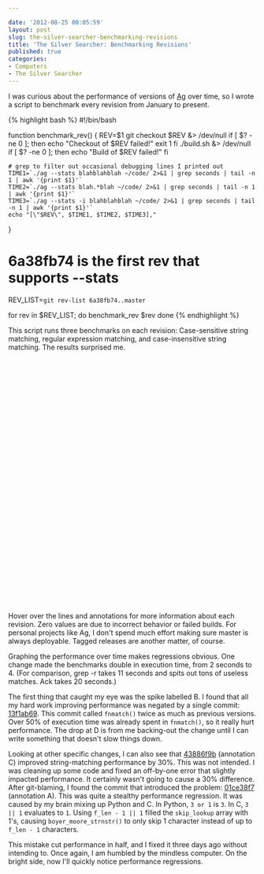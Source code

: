 ```yaml
---

date: '2012-08-25 00:05:59'
layout: post
slug: the-silver-searcher-benchmarking-revisions
title: 'The Silver Searcher: Benchmarking Revisions'
published: true
categories:
- Computers
- The Silver Searcher
---
```


I was curious about the performance of versions of [Ag](https://github.com/ggreer/the_silver_searcher) over time, so I wrote a script to benchmark every revision from January to present.

{% highlight bash %}
#!/bin/bash

function benchmark_rev() {
    REV=$1
    git checkout $REV &> /dev/null
    if [ $? -ne 0 ]; then
        echo "Checkout of $REV failed!"
        exit 1
    fi
    ./build.sh &> /dev/null
    if [ $? -ne 0 ]; then
        echo "Build of $REV failed!"
    fi

    # grep to filter out occasional debugging lines I printed out
    TIME1=`./ag --stats blahblahblah ~/code/ 2>&1 | grep seconds | tail -n 1 | awk '{print $1}'`
    TIME2=`./ag --stats blah.*blah ~/code/ 2>&1 | grep seconds | tail -n 1 | awk '{print $1}'`
    TIME3=`./ag --stats -i blahblahblah ~/code/ 2>&1 | grep seconds | tail -n 1 | awk '{print $1}'`
    echo "[\"$REV\", $TIME1, $TIME2, $TIME3],"
}

# 6a38fb74 is the first rev that supports --stats
REV_LIST=`git rev-list 6a38fb74..master`

for rev in $REV_LIST; do
    benchmark_rev $rev
done
{% endhighlight %}

This script runs three benchmarks on each revision: Case-sensitive string matching, regular expression matching, and case-insensitive string matching. The results surprised me.

<div id="chart_div" style="width: 100%; height: 500px;"> </div>

Hover over the lines and annotations for more information about each revision. Zero values are due to incorrect behavior or failed builds. For personal projects like Ag, I don't spend much effort making sure master is always deployable. Tagged releases are another matter, of course.

Graphing the performance over time makes regressions obvious. One change made the benchmarks double in execution time, from 2 seconds to 4. (For comparison, grep -r takes 11 seconds and spits out tons of useless matches. Ack takes 20 seconds.)

The first thing that caught my eye was the spike labelled B. I found that all my hard work improving performance was negated by a single commit: [13f1ab69](https://github.com/ggreer/the_silver_searcher/commit/13f1ab693ca056698a370c65b8d139faed782261). This commit called `fnmatch()` twice as much as previous versions. Over 50% of execution time was already spent in `fnmatch()`, so it really hurt performance. The drop at D is from me backing-out the change until I can write something that doesn't slow things down.

Looking at other specific changes, I can also see that [43886f9b](https://github.com/ggreer/the_silver_searcher/commit/43886f9b08d0772b54f21a291a0794d060f700f7) (annotation C) improved string-matching performance by 30%. This was not intended. I was cleaning up some code and fixed an off-by-one error that slightly impacted performance. It certainly wasn't going to cause a 30% difference. After git-blaming, I found the commit that introduced the problem: [01ce38f7](https://github.com/ggreer/the_silver_searcher/commit/01ce38f7f578b6b6141385688ff3c068390635df) (annotation A). This was quite a stealthy performance regression. It was caused by my brain mixing up Python and C. In Python, `3 or 1` is `3`. In C, `3 || 1` evaluates to `1`. Using `f_len - 1 || 1` filled the `skip_lookup` array with 1's, causing `boyer_moore_strnstr()` to only skip 1 character instead of up to `f_len - 1` characters.

This mistake cut performance in half, and I fixed it three days ago without intending to. Once again, I am humbled by the mindless computer. On the bright side, now I'll quickly notice performance regressions.

<script type="text/javascript" src="https://www.google.com/jsapi"> </script>
<script type="text/javascript">
  // Load the Visualization API and the piechart package.
  google.load('visualization', '1.0', {'packages':['corechart']});

  // Set a callback to run when the Google Visualization API is loaded.
  google.setOnLoadCallback(drawChart);

  // Callback that creates and populates a data table,
  // instantiates the pie chart, passes in the data and
  // draws it.
  function drawChart() {
    // Create the data table.
    var data = new google.visualization.DataTable();
    data.addColumn("string", "Revision");
    data.addColumn({"type": "string", "role": "annotation"});
    data.addColumn({"type": "string", "role": "annotationText"});
    data.addColumn("number", "ag blahblahblah");
    data.addColumn("number", "ag blah.*blah");
    data.addColumn("number", "ag -i blahblahblah");
    data.addRows([
      ["44181463797348858cd784fe7ec6ba9595974f87", null, null, 2.447125, 2.453592, 2.527203],
      ["9926c63c704a0afc2b0ea7f6313393b764806038", null, null, 2.473893, 2.454713, 2.563011],
      ["91e4b6e1e5fe74b4db17123c513fb0c06a92f594", null, null, 2.436783, 2.450894, 2.541754],
      ["1abf57b3829f382f19af62728c82d3b133fec20e", null, null, 2.450197, 2.455612, 2.536369],
      ["ba538f80cffe4ddaaf4b415c866dae9188bc21c1", null, null, 2.443246, 2.450718, 2.531213],
      ["32864224da8fefded881352183d721d610679db3", null, null, 2.438948, 2.458986, 2.545355],
      ["614fd44de9ef2dfbe6271fa72180aea985da5e7c", null, null, 2.461758, 2.448127, 2.563501],
      ["fb48a3b889a20c4940cc19aa86a21d00dcd72831", null, null, 2.440569, 2.465999, 2.530725],
      ["5af86b876479c9edbb21e8b509773d518ce4ab5e", null, null, 2.439520, 2.453838, 2.847319],
      ["47b57a8bdc4bf1d48b0eb8e15181dea5a8a5e65d", null, null, 2.446491, 2.457614, 2.558020],
      ["c7333a5a120da189c0cd87765d11d7885b160b2b", null, null, 2.435911, 2.457472, 2.552993],
      ["54adfce0cf7099f7a13819ef5032347542c5938a", null, null, 2.454247, 2.459558, 2.535551],
      ["4668634e32da322f8218370e283a0bc08bf9c873", null, null, 2.471282, 2.452500, 2.543730],
      ["5c4c9ff750dabb675c02dc1bc233b5678ca3f088", null, null, 2.438637, 2.458889, 2.536287],
      ["ec643dedd77b0761af24459b3012aaecc2c6faea", null, null, 2.442934, 2.459810, 2.562315],
      ["a9b9420e9615f2581fb9d16325817effd1f35081", null, null, 2.447522, 2.465832, 2.528757],
      ["b1f0a4ee05d0d58661da764d17078ea5475e843a", null, null, 2.429483, 2.438657, 2.519221],
      ["7601fbb470ab9101e95a6c2c6a5e5f8f422deda6", null, null, 2.436860, 2.440311, 2.519275],
      ["02922b0a55009963c0f1a323567bcae45bca2e86", null, null, 2.430598, 2.435130, 2.524473],
      ["5c99f5691688547499216d0c7daf1f6fc89a5828", null, null, 2.447069, 2.436634, 2.523311],
      ["ee2127039e6a4311b3e981658a6546b6ed130383", null, null, 2.424768, 2.441598, 2.515442],
      ["18b46a9dbb76604da4615ee2974779b9b9a05bc4", null, null, 2.444614, 2.439495, 2.529400],
      ["30ee9bc6500f1429b224de5c8227d728d4cc167e", null, null, 2.426228, 2.465079, 2.526369],
      ["ca5e7779ac47701e67e875f13a93503c4313a9a4", null, null, 2.429907, 2.439126, 2.518858],
      ["65d1b934a7589a80410868237d2503310a77e8c0", null, null, 2.453211, 2.454187, 2.526243],
      ["05e0995ce547624b88d643952ed2e863298cfe50", null, null, 2.431570, 2.450094, 2.548102],
      ["d52073085016ba989b1bdd2e8c22b169e9727578", null, null, 2.449881, 2.500533, 2.517854],
      ["e60d56e62d99cadd46cee9e1fdc528dbfb82915c", null, null, 2.426334, 2.456009, 2.535067],
      ["7efae7e370a0d8e1b69793780e09a3ca03d15820", null, null, 2.429736, 2.442382, 2.513814],
      ["bc4d9009586c869f3cf0327e122e4129dbd186f0", null, null, 2.424551, 2.432463, 2.521448],
      ["f77f80978fcedd9ca885c7d492832333a3b843b0", null, null, 2.425331, 2.445421, 2.537143],
      ["72ef24539a8cd5aacd739685c6438e2b91c59a44", null, null, 2.435381, 2.458320, 2.523315],
      ["c2ccd15007fb9aa77ab9b835c1d416b56bf91e74", null, null, 2.424482, 2.435457, 2.513840],
      ["788be3f4c26207ff275d0c1f4a1c810fe9f0e71a", null, null, 2.430501, 2.439303, 2.548394],
      ["64d2ea1dc734770601dbfb9f86771b7d32166fcd", null, null, 2.445332, 2.454144, 2.546450],
      ["60f53d9f68ea423c6120f59146ad1a85b1e2fa56", null, null, 2.449715, 2.450280, 2.523617],
      ["22ee1595a422b308703e1ba2bf63515a4fc36089", null, null, 2.436010, 2.467538, 2.540509],
      ["d5d8ed42037bf8caeaaf0d812a6204b08f184382", null, null, 2.435768, 2.447740, 2.533074],
      ["f7c685dfff75721357b0842d3d54cf8e4b49f1cf", null, null, 2.428962, 2.444708, 2.525685],
      ["377b56ef3f37b5794e5d9abf6a59eef87a2e25fb", null, null, 2.434137, 2.476335, 2.527977],
      ["41ec571e08ead282db02cf82da10b0efb817b902", null, null, 2.440679, 2.456361, 2.517147],
      ["2a72344b080aaa61b7cd7fe77ebcd13b62024e7c", null, null, 2.436124, 2.446591, 2.525233],
      ["863ba982a1f9dd333ff2a80108873d7854a201b0", null, null, 2.421414, 2.440348, 2.522223],
      ["dd466b650d0e62a396bcbf3f5b4be6b8dd45771a", null, null, 2.418038, 2.451946, 2.518171],
      ["b3e8409f3be903e7941e46e87b5245e6e21f0273", null, null, 1.984703, 2.444653, 2.074315],
      ["d07cf7562e09767c0c1dcee74e3ca900e13875cc", null, null, 2.003524, 2.458804, 2.091102],
      ["76fb0928ba768b8d1fee038d1ed5176524a7bd49", null, null, 1.991097, 2.439053, 2.085998],
      ["fd9588264f63efa95670f62c0550a8a4ed07e32e", null, null, 1.994781, 2.463081, 2.073776],
      ["be38a9be58a63e35f635ed14fdc7642c2cd0dac9", null, null, 0, 0, 0],
      ["5d5735b45816d431785d5c21af7a3d364a056348", null, null, 0, 0, 0],
      ["9b8df2393ae9a5fa1330ee5181482b0315f1ad93", null, null, 0, 0, 0],
      ["a213c896924b6ee6f65efbd2e5e61fad6257105c", null, null, 1.990307, 2.438545, 2.084614],
      ["e693ad32b02dbeb9414ae187ae39fd9beab9849d", null, null, 1.991329, 2.454921, 2.077483],
      ["9151801fd84e97475d9419008a30bac4a3c092db", null, null, 2.006487, 2.436207, 2.077086],
      ["a57c478eb8b265918e7ad8d69c480500baa564e9", null, null, 1.999940, 2.470325, 2.076662],
      ["5b904ba6327867e1c558cea19113fc9e8bf5f06b", null, null, 1.993385, 2.437301, 2.086165],
      ["06e52ff12da321952b5143855b6357ded15f80c2", null, null, 1.983818, 2.453530, 2.104478],
      ["024148b7997c5a48ee6fe85d1d4903a2070277ea", null, null, 1.985188, 2.450912, 2.077209],
      ["01434f9cd1a41d30559216f38ac3ec7b9b33a628", null, null, 1.999970, 2.443262, 2.083799],
      ["39e1045673a74ffaa217f9adb0db4735a8b8f8ca", null, null, 1.982899, 2.466367, 2.077040],
      ["921c8f1f3fbd10d75a8c0a5880f1d53984218e07", null, null, 1.979510, 2.452259, 2.099135],
      ["2064b30bf024e7a4b1cc7c23d4736538657acab8", null, null, 1.986939, 2.441607, 2.129032],
      ["652c019388c341fddfda53b3e2af26200d6c5052", null, null, 1.987917, 2.444718, 2.081224],
      ["60a610fc4b4113d26441b6b06055c1ac51578c2d", null, null, 1.991632, 2.445602, 2.076806],
      ["919e87053555bf5815c89a32a09f41edc5158840", null, null, 1.989961, 2.440160, 2.098846],
      ["c729abd1804632436e5a201b00d255c5f88b9a96", null, null, 1.990774, 2.446929, 2.086138],
      ["58f1f946135e2e9d83136b37df43709622054735", null, null, 1.998313, 2.443143, 2.088732],
      ["d5a769d96c9e6a1bf386d90f5db014edbdb3270c", null, null, 1.986815, 2.442869, 2.089600],
      ["9fa2bd4a424dc28c8ae7b9f0504a4914064d8027", null, null, 2.009126, 2.467219, 2.097220],
      ["6e0207f03e234ae32c93986999719ee71dbf3206", null, null, 1.997648, 2.438297, 2.085471],
      ["43eb7b2c2c4c046ed4e580e3d8386bae120b59fb", null, null, 1.988282, 2.449209, 2.084520],
      ["bc090fa6b996b0f0cc8718a0ddcba1f3f1eb3739", null, null, 2.000312, 2.437428, 2.078026],
      ["4090b355c70317ff15ee48715852f69046fc285f", null, null, 1.990429, 2.446452, 2.074055],
      ["8f393b41add25b3d2338cec1018345c2aabdd882", null, null, 1.999358, 2.469972, 2.072981],
      ["6a9bb993424dc2a70c78d812ff4865a240cac060", null, null, 1.978296, 2.433705, 2.080953],
      ["2fc9385436688d27a19002eca006ae490a9d699c", null, null, 1.984752, 2.459250, 2.074600],
      ["a34066802370b5ac32054a84e9423fb574cf6df1", null, null, 1.998852, 2.446769, 2.074730],
      ["1ed88db73e4ca1d9bc88af3f407f896257f289d2", null, null, 1.982650, 2.443469, 2.074420],
      ["b11efd868edaa52ff2cd22d4caa6bbe2e9cd8d5e", null, null, 1.989391, 2.437501, 2.091405],
      ["3bf01c6b20f27d0d3ab8f9c8ee5b40f0d3b9dd94", null, null, 1.982501, 2.446276, 2.073916],
      ["396c5c9a722c090fa1fb55a451296d9821b3a500", null, null, 1.986673, 2.459830, 2.103038],
      ["55817728a18e92e1ffcc0b4d678c0041da7f9af4", null, null, 2.002161, 2.446594, 2.071708],
      ["6c8100f10a3c60903a88f77c94b5c41809562c9f", null, null, 2.017487, 2.436787, 2.069611],
      ["cf5ed11ea92ceb227ee338b9385255c33855c1aa", null, null, 1.983354, 2.446266, 2.081212],
      ["c8e777c2a66caaa7a6b6c7d25c106c87d4c54f31", null, null, 1.978300, 2.443377, 2.075673],
      ["724c7a46fd6d44c47438e0ee5148c42b75eb6c17", null, null, 1.990762, 2.446563, 2.078793],
      ["afd80cd0bff6f5def7fe85984655369f44c2533c", null, null, 2.010005, 2.446422, 2.077540],
      ["86df322972564cd324dab4926d97398a09d469b6", null, null, 1.993575, 2.438844, 2.087920],
      ["ec77b2abc5c8bc9f0b2587085553cb5039c7c211", null, null, 1.989948, 2.461909, 2.104959],
      ["f5bfa73f129b54057fe147ae945851c22c4aa082", null, null, 1.982831, 2.468843, 2.089512],
      ["ff2338aeccee6a1b912184cfd68b99c53d5b9c9d", null, null, 1.988492, 2.433783, 2.077977],
      ["c4a47759f57511322d10a40d4b1e7647a714a5df", null, null, 1.995386, 2.447903, 2.095025],
      ["fbe3bbc31f3bddd4968aa2c31420492a925d6a7e", null, null, 1.979621, 2.457107, 2.076299],
      ["0827f55e9e863e11af9a29970b3b11b789341f67", null, null, 1.995432, 2.433888, 2.071612],
      ["47232105524f6fd7d25e35093ec5de8dcf8ddeef", null, null, 1.995904, 2.441060, 2.093383],
      ["2fdf3522bd9855d1146beb5bf1b361a0948ffffb", null, null, 1.981267, 2.436139, 2.081561],
      ["80b324cce030961445720b806509cab54cc7fe67", null, null, 2.011628, 2.446469, 2.067112],
      ["ae204d4fd57ca18ffb74d894e6b49806dbb55d67", null, null, 1.998857, 2.448184, 2.100410],
      ["21603b561d45e17c877269aa61347c18899d0002", null, null, 1.993097, 2.443495, 2.087485],
      ["c8ed59b8c1c9f2b9eb5ad3955a8d8e746566f266", null, null, 1.995517, 2.462944, 2.087436],
      ["01ce38f7f578b6b6141385688ff3c068390635df", "A", "01ce38f7: f_len regression merged", 3.377963, 2.461669, 4.157862],
      ["a4d0c4aa873e5d0d7778523608120344acb07898", null, null, 3.367368, 2.434579, 4.149762],
      ["c7dc78cb0dd42fddf4a60779e499abe100689367", null, null, 3.389791, 2.432447, 4.138125],
      ["c2a74e149e5c6ff47f2b227d9f9b2ccaec4e723e", null, null, 3.373089, 2.454335, 4.146946],
      ["be67bd77f5668d0b6f5805edfbd13d2146777b35", null, null, 3.378335, 2.465618, 4.148667],
      ["abb4a7a356d6ab6c2deff069902546e79e9a64c3", null, null, 3.370707, 2.442066, 4.146086],
      ["271bc536ebff69081bf5b81eb8d009df0a4fe07b", null, null, 3.371801, 2.439444, 4.148813],
      ["ebb212ee571147fa4bfb4bed3545815176de65a0", null, null, 3.366095, 2.441801, 4.145235],
      ["7d6d36214b42a549a5b293dba1cc5baa7650cdab", null, null, 3.366371, 2.444828, 4.163001],
      ["b9ae7dd90fed6c7dc1ecc1ddc732ebdf6c2773cf", null, null, 3.387894, 2.437446, 4.172279],
      ["d009d56a2af64bf814f72f8ff53089ff4cc142ab", null, null, 3.369680, 2.446599, 4.149243],
      ["d0b840091c958a1d40b81f9199a533314305a8a4", null, null, 3.378871, 2.446280, 4.164922],
      ["6ac56f526b24943362b9b8550fef1fe87ea33589", null, null, 3.371362, 2.467731, 4.156095],
      ["83fd04f18e538d023d0f6b8a532b2921bbbfcae4", null, null, 3.369101, 2.462016, 4.158034],
      ["a23313a830b58543c48351e36667111fb3c6520b", null, null, 3.385256, 2.446307, 4.179936],
      ["288545da09b8b19354a2f77d0b1f66239c1f12ea", null, null, 3.372999, 2.450938, 4.161639],
      ["12bbfe2ef33968410dc7c199625ce84df76de82e", null, null, 3.372526, 2.449366, 4.145652],
      ["f3398f648c5bf22458b87b5c5a7688979765015b", null, null, 3.373155, 2.448724, 4.159741],
      ["01f794772ebe12e8c59160c1cc6d323f07a17d4b", null, null, 3.388716, 2.447356, 4.157551],
      ["592b106744b8888b6802561dfb1bd5d0b38d4b43", null, null, 3.397420, 2.498142, 4.177687],
      ["c669012f1d05a79614ea5762c7c7748849d26fdb", null, null, 3.409753, 2.494966, 4.177659],
      ["d9bea19902295d584914eb1a588020ed9b0c54c9", null, null, 3.413015, 2.482636, 4.191814],
      ["80e927e7b5e95b728092daf91ba62e42b9053e98", null, null, 3.404508, 2.464561, 4.208573],
      ["08e959c14b90b8507b9ccd42d165ba2d45a2b4f1", null, null, 3.383826, 2.444092, 4.155613],
      ["66fbfde0e024c7462126dabbcaf40492ab4af69b", null, null, 3.391393, 2.459407, 4.169599],
      ["cece178602d87f04b70d1126f7dc8684d273725a", null, null, 3.375776, 2.443057, 4.166286],
      ["79ed7ab95aea3af33c3eb2e40dac38ea8b9edd0d", null, null, 3.369318, 2.455881, 4.155988],
      ["34324cda6382520d87a8b12f8756ce291c523249", null, null, 3.389426, 2.446095, 4.168191],
      ["803a1e34566db9284451bda0a60bc97ca9d535e7", null, null, 3.373488, 2.447734, 4.175015],
      ["5e1fcc440a7c413c902a6bf8d23ad5278dc99a74", null, null, 3.388223, 2.462079, 4.172446],
      ["90da3b1aa8ccd2e70893539122055a970c6a0112", null, null, 3.369852, 2.433170, 4.165103],
      ["9d29f3cfc9598bac8c2dfc74cebf35973407d53f", null, null, 3.375709, 2.432685, 4.157755],
      ["f296a8400b8fe069aaee7ec0cf38c9f7eaff3b86", null, null, 3.408446, 2.442644, 4.159905],
      ["3b61caca996538e24e051484f5c4c729c319f5b5", null, null, 3.378740, 2.446075, 4.154357],
      ["3dfb19dd124b05e70d741c9834b02e81775eb83e", null, null, 3.374147, 2.433200, 4.168372],
      ["021c643ab3ca6f49d89c201b830cb7f84ad13598", null, null, 3.382248, 2.444008, 4.163469],
      ["3c62c85202bc03a4c24a666cf9b5c822d9854509", null, null, 3.384326, 2.456229, 4.153915],
      ["050ead66ee98abbfba639fd5ff7eded53c630455", null, null, 3.391251, 2.450174, 4.166621],
      ["c2a69ca522f0aa6dbc8bdbf55a87b0a2ecd971fc", null, null, 3.394240, 2.488690, 4.164327],
      ["b984997760662c7b4d050aaaf66348df4535c6e8", null, null, 3.400854, 2.444937, 4.143010],
      ["120528369c7393c597955cf04363de049171bcf2", null, null, 3.394592, 2.470610, 4.176218],
      ["a5b9b425739d30b853085d099974764ee5c5b919", null, null, 3.417348, 2.497213, 4.135078],
      ["787f1d597a6d9a6a47023fd52c5386d657cc180e", null, null, 3.371844, 2.449559, 4.165750],
      ["eededaf101597e6a89950c8b14c2238043f909f1", null, null, 3.373005, 2.452242, 4.141430],
      ["948235fe7734c32ebe63130079e8775d7ba2705b", null, null, 3.384861, 2.477284, 4.133059],
      ["7fbcd18cd2a32ff3991847f3a7be5d3d25f440e4", null, null, 3.376752, 2.439000, 4.147337],
      ["ecf72458ce0cbd53fc6990b1945008c9c09d3097", null, null, 3.371745, 2.462477, 4.134991],
      ["ef17f66af6c1569aa9131523c58c9106627b1ccb", null, null, 3.391283, 2.479770, 4.133682],
      ["c73b2b49a2f5a5925c73d5c20b1254f770b511e5", null, null, 3.371320, 2.435416, 4.120948],
      ["791baebde5b9843392bd3e12b2417775c342607e", null, null, 3.364361, 2.439484, 4.135557],
      ["02c8db0746b843aabe3591f0ac0d3194102dbd65", null, null, 3.367086, 2.450636, 4.133836],
      ["2ecabe929529036c50cb29e51e98656cd4c1191e", null, null, 3.426602, 2.443442, 4.152191],
      ["4b68fd82518f93d31bde3a0d2f877caa967328ce", null, null, 3.375576, 2.447898, 4.117739],
      ["67b11b9075b656ad732b9f11010e7a6529220ad3", null, null, 3.373322, 2.450911, 4.130094],
      ["97ceb11b519e3da70a7f4dfea9a0b0d6bf3a4135", null, null, 3.385565, 2.448850, 4.121511],
      ["85c2391ea1d5d35ddfce4347e08bcf5ad6ebf23d", null, null, 3.393762, 2.438625, 4.139237],
      ["9922595ee238746ee8ebf6c82fa45f4bf2688d9d", null, null, 3.376781, 2.461837, 4.122396],
      ["0f98780d98491c40f16a5d66ca063f9adf95b6d1", null, null, 3.379936, 2.438224, 4.145989],
      ["cb4576205f40133e6240dcadc61a2be8cc8b0dd2", null, null, 3.383140, 2.452794, 4.146494],
      ["b498a1ff80078d69d166863c2b73ab96778557aa", null, null, 3.375569, 2.443811, 4.159419],
      ["88dfdaed5dc17c70d0d871abdcede8b4fa9e7925", null, null, 3.381701, 2.447041, 4.148097],
      ["271a1ac1a4edac819e97edd2560cfb392bf4008f", null, null, 3.393978, 2.438406, 4.124370],
      ["e03cc849ca6b937913451f17766ffa0498967172", null, null, 3.382511, 2.438884, 4.152171],
      ["a2bbca668dac9dcfbf55dad2887d2d2569bae2f7", null, null, 3.376544, 2.469733, 4.137337],
      ["46cc97f1ebe843e93825fbf8245d2dd2592a3a73", null, null, 3.410317, 2.445527, 4.150124],
      ["c9f0febab1c59100a6b043cea41a011945e2e555", null, null, 3.379966, 2.472316, 4.172507],
      ["38124cc098106d576524f80f54172e6dcc019ba7", null, null, 3.367375, 2.444692, 4.168881],
      ["5bd96365ea66d1e31434fee57a23776d59b0134f", null, null, 3.371760, 2.455825, 4.142805],
      ["cf404e7058d0c326496518793f750f87d88d13f8", null, null, 3.376012, 2.459811, 4.135952],
      ["3c76c311f04c05ca582475beb99199054cb87278", null, null, 3.370016, 2.454269, 4.157296],
      ["9d11c0aeb784038f276fa158db188a9a92f2f72e", null, null, 3.393318, 2.448701, 4.139382],
      ["b4dd2ac496edb75fec7bc4f66dde2fedead23b6f", null, null, 3.383004, 2.447838, 4.106657],
      ["d0c87efcb415df74d35b4d075de908226f014edc", null, null, 3.383180, 2.439505, 4.115547],
      ["342616d897c4fe0ba35e785f1ca597ccfb4d9c73", null, null, 3.361342, 2.437666, 4.115183],
      ["d0a90ba902a725f87e8e6a85cea75c5e1d5dbcfc", null, null, 3.393530, 2.432988, 4.144498],
      ["244c054765a4481964be70031feb152e4de487da", null, null, 3.369481, 2.453924, 4.124592],
      ["f3e758652242921f06dfc7e8e833bbe4620dd98e", null, null, 3.372571, 2.434514, 4.146761],
      ["93ec377cf7cee12ee0a88ec1fbf14fba2851693c", null, null, 3.389418, 2.437845, 4.170100],
      ["8922d47fb623a555e4cce2d58934a0b5f5a4a30d", null, null, 3.383234, 2.434587, 4.151629],
      ["5c5a80cceaf45a1c42f66e1e22d88d0b608ba0aa", null, null, 3.376097, 2.439530, 4.110586],
      ["2cb32d9deaa8ee7109d2a985e13c7942f5853589", null, null, 3.369464, 2.441511, 4.154448],
      ["f5ff4c1e16a3ea12f47d7287567314d3f128487e", null, null, 3.365595, 2.445619, 4.109026],
      ["4df1434d9e481c86ea893495bd3c125f2e0f44a5", null, null, 3.381867, 2.436847, 4.129170],
      ["2492ce8c639de27e9995fbdc696be6dd655d2cfb", null, null, 3.378104, 2.439621, 4.109741],
      ["0ae97c47213e178584429afacf7b2547dda25bb0", null, null, 0, 2.465297, 4.112984],
      ["ab1597ee20db6afcaf733c8d4df08de560eebf64", null, null, 3.376278, 2.452892, 4.118869],
      ["3855198029470f1dbf9aecf5b5f96dc21a156c2f", null, null, 3.378566, 2.468009, 4.112814],
      ["3c2d3a683b84aa69d78b002e4c197ac2f4a9e768", null, null, 3.371216, 2.451496, 4.114492],
      ["13a98823f0785bd604e1b1111b11d66e5c3662df", null, null, 3.371756, 2.467337, 4.137275],
      ["cb06abb26ec75d10f2e47365e2142cfec3d38667", null, null, 3.371908, 2.445979, 4.110945],
      ["9608148b1f34c73e7d91893e643ee922bd4f0bb2", null, null, 3.431455, 2.465980, 4.169697],
      ["6c5e914d85cca9a9447148b47ecace09ff37a4d1", null, null, 3.410944, 2.463171, 4.208605],
      ["accf1469b51e35d5dfddb0c799c50b68c495681f", null, null, 3.411456, 2.459286, 4.181567],
      ["69ea39418aa9a241857237aba985579e295b6bf7", null, null, 3.419907, 2.465325, 4.165896],
      ["29c3e83f2faf1a27b988bab0626b361e8e9a238f", null, null, 3.422150, 2.466016, 4.171864],
      ["fa1ecc4bb2bec7b5f5430a7b985340796988ee84", null, null, 3.416602, 2.470124, 4.191182],
      ["02e799d990e7a89ffa86411572d739218e57d031", null, null, 3.429096, 2.504419, 4.201781],
      ["e188c6f551c2984ae863d1307a4781e571855e73", null, null, 3.432633, 2.468202, 4.220917],
      ["398906bd89f9919552eed244ad2c0b9f073ed81a", null, null, 3.419122, 2.489840, 4.205337],
      ["864b741a896ccc1e4ba2fe2b7366b91dedde46e9", null, null, 3.419050, 2.475661, 4.224925],
      ["7bdb00eaaf248cbd74f235513326b19174394f17", null, null, 3.422962, 2.467400, 4.191271],
      ["e31b594d79ed94d2da87119c3f5c6ed60baee178", null, null, 3.430546, 2.461133, 4.189068],
      ["be0ae2b6f345d5533cee1297c72b7f55a0cf535c", null, null, 3.405376, 2.469362, 4.222262],
      ["e40c3ae722955952511ba6ce60ae271657ee0dae", null, null, 3.419929, 2.463213, 4.228332],
      ["dd489ddcd58ee6f4f799bca6c2f6bedcf1264e69", null, null, 3.401878, 2.478947, 4.192330],
      ["07c77127a700f49799933a6fc3fa1aa5ad5e2a1c", null, null, 3.431828, 2.483441, 4.200928],
      ["8d94db1aa6ee6b8e84c7afff1db7894a303f06fb", null, null, 3.436611, 2.463494, 4.216776],
      ["7900108972268d580f31c0157112206efc3d8028", null, null, 3.406970, 2.462535, 4.195542],
      ["e8cf444412eb9063b6117c7a46334009603e7335", null, null, 3.420837, 2.462999, 4.206206],
      ["5031363fbf4a05cb779319a8886437150ae6cd4e", null, null, 3.422489, 2.462190, 4.192160],
      ["73e6b835e9d4f183393ed1f3c28c0de710165c67", null, null, 3.448530, 2.474781, 4.228883],
      ["2614c541563cd9cfb3e2f4003784ada4066d847f", null, null, 3.416183, 2.464766, 4.198776],
      ["7d7175defaceba131e03bc4b1ffc73012cfe98e3", null, null, 3.410865, 2.487102, 4.192813],
      ["e2e3024699c9569cdf75c9f916ddd1ca9347cd46", null, null, 3.403864, 2.472878, 4.181911],
      ["84c84c42a4c09cc4b0bd3cb90a5717727634f423", null, null, 3.419543, 2.466621, 4.188022],
      ["90f201ccdcd764aee1b51eaab44d03976513cc7a", null, null, 3.409237, 2.462857, 4.181515],
      ["b81187f8e7128b432a684334c7a71aa6b0847390", null, null, 3.404493, 2.469129, 4.187888],
      ["e4f07b0e7e9df0eda56db34e93415858a9735fd3", null, null, 3.412915, 2.479310, 4.188517],
      ["720a095370edd04bfb6689cdf5e07e846dbf42cb", null, null, 3.415351, 2.460416, 4.196359],
      ["08ca63a3959efeb149cec6931b8dedecffa6c624", null, null, 3.406785, 2.484412, 4.174979],
      ["4e160506c5834bf1991b1a717ad48280a2dbd56a", null, null, 3.410153, 2.474941, 4.191427],
      ["846602a76a5e496a6b60257065184299b5db9f88", null, null, 3.271459, 2.315252, 4.023805],
      ["cd149d2730988dec43fa0f5238b263b7d98af38b", null, null, 3.229680, 2.292136, 4.013083],
      ["447342780807ddabd48b854627af2f2445db29b7", null, null, 2.962129, 2.021868, 3.716301],
      ["a924f1aa0e4ddeb0a200df607957d160db07d31f", null, null, 3.401837, 2.465051, 4.191990],
      ["38f2a59dcf60d9e5520d95eb54c8555f09308e6f", null, null, 2.966708, 2.011762, 3.720341],
      ["cc92da1ed30ef979c633113f8b436707d337bf03", null, null, 2.967511, 2.026299, 3.723113],
      ["75ad1b0463146696be580ddb061fe4f3124251fd", null, null, 3.425921, 2.461033, 4.183485],
      ["7b25302f0c7ce50a74f6fe4c0d0486046501b082", null, null, 2.965658, 2.016821, 3.745114],
      ["e37a611763a64405af5f25d68744f14e05435e6f", null, null, 3.432558, 2.469488, 4.167366],
      ["5568af3bb0ce034f73192d35648c4bf859c89b12", null, null, 2.958548, 2.025064, 3.745838],
      ["f626d77f1177928ae2e4878a677edd290ed661a4", null, null, 2.960301, 2.029338, 3.755446],
      ["3e7572f56274b22c6d12c4a9904589604634d3ab", null, null, 2.967340, 2.016821, 3.749741],
      ["19837b6b56dbabef673defbc942443787af8e580", null, null, 2.972394, 2.019595, 3.751082],
      ["059cd50158c696a021d9efdf3e9ef92d90dac5ca", null, null, 3.018297, 2.022996, 3.748312],
      ["65c3e69e9375ef571668de7512d6201827554426", null, null, 2.973592, 2.022361, 3.748559],
      ["91dc40b95b5715b903cf6a68270476b1a9f0dbd8", null, null, 2.985852, 2.023497, 3.750687],
      ["f50330594c1bf38067e40d42a853a350cf7c7d22", null, null, 2.966161, 2.021342, 3.717740],
      ["b0b09ab51194239e4ef4364165d7c96d09e390e1", null, null, 2.964912, 2.030856, 3.754623],
      ["25fc6567630de415b7863fcbc413640e8d5e1836", null, null, 2.968455, 2.024658, 3.744916],
      ["b29602da3e3e767ec968b8cd9aa79f2d7d8b22e5", null, null, 2.971299, 2.020640, 3.732414],
      ["1ad63c0bb0bf51fca2b878beb166818515d70ed3", null, null, 2.966147, 2.040306, 3.724233],
      ["4c0d6d5bd972b93fc9db1ce6fcb83268caf5b6e5", null, null, 2.966338, 2.017422, 3.725272],
      ["e33613917a615366346ce0710046723be41d688a", null, null, 2.970179, 2.016712, 3.719732],
      ["c5f6946203addda873ee473ece3479dbf9bec2af", null, null, 2.983822, 2.020542, 3.720929],
      ["39afbd583b6193772b03b6b9e9dc5e39c4ab4cbb", null, null, 2.969040, 2.023860, 3.721124],
      ["6023b7ecebd6f1b656ad11d9f51fedda01cdf15f", null, null, 2.964539, 2.012575, 3.719941],
      ["7a0a34c632414df081cd16bba3e0d59bc14e4e65", null, null, 2.975127, 2.025977, 3.723680],
      ["d6e949e989496e124092273b6ab4e69f92f9c2e2", null, null, 2.971710, 2.014317, 3.727408],
      ["443766d199be405349466afb0fce42ff33b9efd7", null, null, 2.971018, 2.017154, 3.729418],
      ["c44c80bb071cc1cfb8cad70b078cd9d88cf21a19", null, null, 2.965927, 2.085084, 3.730923],
      ["264d9b1ec5037f5ce89f3db6a564304b1ad3496e", null, null, 2.970820, 2.026575, 3.733275],
      ["0843765b7aaaef4e29dfd32f84b94bd336694f1d", null, null, 2.971056, 2.020613, 3.751976],
      ["206b625d3844c36f5f7bc9b4d1fb911daf90ea9d", null, null, 2.974799, 2.024329, 3.752738],
      ["e1c6a2c18d848ac888db8df4f22795201dcb9d8a", null, null, 2.969356, 2.024046, 3.756294],
      ["89108c0c3e4ea0c97072d6a73612111db1be95dd", null, null, 2.975955, 2.023907, 3.750235],
      ["0e86170d2723b756433654a6faf236faca9034bc", null, null, 2.966366, 2.025738, 3.720976],
      ["cebaadb9a1cd3cb5991b4a53f01edb40ef8cea1d", null, null, 2.979919, 2.021649, 3.723353],
      ["7d9876c310fc1e3c91a113c138bee2fc9b8cacb5", null, null, 2.964734, 2.036793, 3.752784],
      ["c62768f270dcfcf4bf8fce2a13c2a4986a07e4da", null, null, 2.968237, 2.027751, 3.745288],
      ["18105f62bacf8d25bcf06308ac7e4e886bae47b1", null, null, 2.967468, 2.020005, 3.746565],
      ["99c4618bfe32dfd9caee6287c1d96e45e3a6e0b2", null, null, 2.970008, 2.022417, 3.751997],
      ["3c4f402a22ddf0df1aa84c4e9b89306784a5852b", null, null, 2.962860, 2.016578, 3.743910],
      ["ba8119f7c7e49092f9e7bd70b5c73dd2cb85097e", null, null, 2.964723, 2.011412, 3.720742],
      ["b8d943e4a4b7107b6d7221e012a1b8d03bda6d7c", null, null, 2.973731, 2.028645, 3.751517],
      ["b83bccacc320877c952fd23dbc231c48ebc2096b", null, null, 2.965543, 2.020035, 3.754843],
      ["d4ad35740ed13c09ddecdd9b4dfbd9735a7006ea", null, null, 2.962838, 2.018163, 3.724021],
      ["f4c0a21171fec31cee24dfd0834c6760f6f780ce", null, null, 2.965072, 2.019965, 3.750775],
      ["564c277a0ff0b3230e824e93d410a53e06995ad1", null, null, 2.959476, 2.021491, 3.746678],
      ["4c05a3435346fdb90699c310deac12abf64ca151", null, null, 2.966509, 2.023210, 3.748340],
      ["1e56553ae2fd86df53006490f664154438f74267", null, null, 2.963831, 2.017139, 3.740130],
      ["6650718bcae611b7722d2c2dacee37aa33fa5319", null, null, 2.957795, 2.016136, 3.740518],
      ["a84d8771994fc4ee4a4661c6a6be011c03185ccc", null, null, 2.961467, 2.019988, 3.746856],
      ["fff69a7f78490a4c25b2431d8ed33df7d50aa336", null, null, 2.960490, 2.027357, 3.740281],
      ["f83ba727c170639f9efb0dfaa5159b00487e263d", null, null, 2.957380, 2.022456, 3.740356],
      ["f91281e7d95b0140fd957b9dadfe1b485d1ffd2a", null, null, 2.961492, 2.017142, 3.715778],
      ["24a05c2bbcb6972df4047f7a1332737cacfbfa96", null, null, 2.964194, 2.007934, 3.724442],
      ["fa534101f73ffb469e045644683e9d91aa9f0c22", null, null, 2.960066, 2.017654, 3.714708],
      ["376ec39f99f194a4e116763ba2cc6234445d014b", null, null, 2.968660, 2.013825, 3.725117],
      ["c67cb794cc95e9e6517089b45a27b535366f5ea1", null, null, 2.985443, 2.018516, 3.747565],
      ["eacd08a55a7a55a99f37480e3587a11b3e99decc", null, null, 2.963644, 2.025092, 3.724415],
      ["bb3bb126d016ca910d0f6e5ae77b98309ff48196", null, null, 2.959822, 2.018071, 3.716182],
      ["87cc25ec06ab4228e1913518fe0b3d788f9b5494", null, null, 2.967945, 2.025708, 3.717279],
      ["b31f1c4d3a86a822462b57eb8bd71a0c351b9387", null, null, 2.965595, 2.020228, 3.722413],
      ["1e8ee0f72e01a3ba2ff056ecb6ff83a781367ebb", null, null, 2.963074, 2.011984, 3.725706],
      ["e5283addb9cd932c10cd53687f4e4905238a0aeb", null, null, 2.958336, 2.016854, 3.721910],
      ["4e1c9a74e9917ee6ffec99de406db91ce4c116e2", null, null, 2.973316, 2.024078, 3.717697],
      ["a9814bc0c155762fbef0cfdf778fb610808e4078", null, null, 2.970298, 2.020455, 3.713241],
      ["308a1a4f74c7c86001a37183e870dbe3ec6e583a", null, null, 2.957707, 2.024121, 3.713376],
      ["3165aa89efe746cb0aed7e8b0ef65f580a9ae79f", null, null, 2.960797, 2.015287, 3.716353],
      ["7ed6df2f3762faf6875e5c3d80a807391a41869a", null, null, 2.960449, 2.012286, 3.716940],
      ["635fc518bc645bb1e80c6b8b47888687ee3b4c0b", null, null, 2.964717, 2.017610, 3.717038],
      ["e74bf923e0b9608b47c268852668968fe3d9a1b4", null, null, 2.960105, 2.013686, 3.722889],
      ["52bd18633974f2f119e9b99420bfe201cd622fef", null, null, 3.024687, 2.081073, 3.779906],
      ["a8af9e99c892599ba03267ba09df282542e1ca3e", null, null, 3.014810, 2.058585, 3.765133],
      ["f5b77a390e12766160cefb8d1cdbdcd71a3e9d59", null, null, 3.001102, 2.058149, 3.761627],
      ["5ceeec4638f5029243cce12465094cf8d4ab59c4", null, null, 2.996342, 2.058766, 3.764098],
      ["c9be2a33dec91c0dc7f95128256a11b8ea6856ff", null, null, 2.997805, 2.055842, 3.761751],
      ["27af74b99be47f53c2fbf9be3538790896ce5264", null, null, 2.963405, 2.015402, 3.735280],
      ["952f3df6afa27e6e93786f8be59d6b158cef6e1c", null, null, 2.964241, 2.013341, 3.737783],
      ["4f40cdc39c136c381dc5ce951b5f244dc0c81603", null, null, 2.957291, 2.024651, 3.745441],
      ["a8243dd366ab0e94ef8db1c02a009bf2fa5f3f64", null, null, 2.953039, 2.014701, 3.741622],
      ["8be3615955b18454792f66130b4238b1d34ee7eb", null, null, 2.961138, 2.018211, 3.739120],
      ["159d5f38e58e1738e551fbfa32ef0ba85c40d1f3", null, null, 2.955126, 2.009852, 3.747559],
      ["7c81685d4b1b179312b872dc918c6e0f98db9486", null, null, 2.958990, 2.017443, 3.739120],
      ["338569455cf55315915513bdd06451c6cac45f01", null, null, 3.006395, 2.056413, 3.779590],
      ["90d786ce2f1f73f4b3a38d9df4cfdb2f3653eb5f", null, null, 2.996402, 2.055301, 3.784831],
      ["15ce31f9948593cacf251be3e05eb01ef9d9c86e", null, null, 2.999644, 2.053916, 3.782821],
      ["fcfeb12db2bea3535489cd1d432b1249237052c9", null, null, 2.969830, 2.027432, 3.764273],
      ["822de236f764747eff02fdc86cd7a462f248a28d", null, null, 2.975003, 2.040501, 3.758824],
      ["595c1f44e58f043e7c005116931a037112984f3a", null, null, 2.968736, 2.027144, 3.736041],
      ["48e91ae16f914ad204c8509c2af65e8cb87a60d8", null, null, 0, 0, 0],
      ["80340e87ac1c764555f26a16d7ac4dfd39b66313", null, null, 2.868917, 2.213983, 3.403983],
      ["214a354b219f351a9fb16e87a067bbf29dda1a2c", null, null, 2.955770, 2.022342, 3.745777],
      ["86ca7d442f50bcbfdfa91c9338821b437041a353", null, null, 2.967951, 2.023495, 3.739375],
      ["f116277043ebad7c0814d7b1a3e1d75f2ddece39", null, null, 2.869251, 2.226534, 3.407933],
      ["497d967ce5727f6ac41380a96904e95f6d14c5ba", null, null, 2.895776, 2.223309, 3.411666],
      ["d4b298b37b83733490f70807991fdf0b44eb1a62", null, null, 2.860245, 2.218334, 3.407665],
      ["23ee5265e48e941f5a5e0a11ebf28362ad238f60", null, null, 2.868802, 2.232132, 3.417772],
      ["6cb0bed424e9e0dcb6b8c8c2a0d1b521540c0067", null, null, 2.874342, 2.226392, 3.418615],
      ["13f1ab693ca056698a370c65b8d139faed782261", "B", "13f1ab69: fnmatch() regression introduced", 4.878608, 4.218127, 5.385777],
      ["b4fc0ebf751492157307a86e3e54bc56797419a5", null, null, 4.898393, 4.231434, 5.384382],
      ["4f397d55d895c4b16b64e2f25edb9369b26ff895", null, null, 4.885928, 4.234113, 5.381661],
      ["c6c12ea45f615b7bd65c365c9a00ab11e904a168", null, null, 4.880621, 4.226011, 5.403185],
      ["e74f530212122db9acb442ee968a1a88d7f305f7", null, null, 4.890227, 4.274430, 5.423606],
      ["6e7f003bb604b8f6088cebea12b46b8c9ec78649", null, null, 4.864558, 4.231431, 5.413614],
      ["b16dbe3f0537d34f1029594c030ff95556c77196", null, null, 4.892476, 4.231853, 5.441920],
      ["34880f08f1f3def76be0ea9243df20dec3f9ae16", null, null, 4.858992, 4.209518, 5.389819],
      ["33a55ffb20c45820f0d5a6b4826f098559e0edf8", null, null, 4.856703, 4.241104, 5.393429],
      ["4eb42b8dc1e8b05acfa99e941134c67ee5152e59", null, null, 4.872827, 4.230502, 5.439097],
      ["13913f9ef61b04d956355b4a8fccd8efec1255fe", null, null, 4.873595, 4.213172, 5.388901],
      ["54e9b6b72f34090405fa8f9e05ab22654f9d662f", null, null, 4.861767, 4.228409, 5.396831],
      ["6d0984db41f267c17d0db058b3359e4eaa21a118", null, null, 4.880563, 4.214223, 5.422132],
      ["3e77e1d18597f04b3eeb93d78f593bad9834c889", null, null, 4.870204, 4.272354, 5.379283],
      ["aa86691e80d2222df1d86b99f949e999c47e0eb1", null, null, 4.853161, 4.241235, 5.421133],
      ["8f9cdbf3fa2f036392fce5dba47b85a71fad3c90", null, null, 4.891256, 4.207941, 5.442550],
      ["104fe8d8b080a218817dc38aa6be134957a7de76", null, null, 4.856949, 4.211376, 5.423370],
      ["b8bd824738e7c2fa2d6acfc805c1bb90c013be83", null, null, 4.872618, 4.227344, 5.418222],
      ["c8b365128f675da4d130cb65fd7aae07874f7918", null, null, 4.851715, 4.220805, 5.405464],
      ["6afc39bd33cbd52cba9289803a98a015a2bbcf0e", null, null, 4.856479, 4.210009, 5.413883],
      ["c8b3618b0418b3db8a146dd5ace2358df49de8e1", null, null, 4.854431, 4.243737, 5.385381],
      ["cd0c5cef973edc8ab8df1c1094cb6c3113975951", null, null, 4.864728, 4.253148, 5.053614],
      ["74109d313e374ee25d56bf338c6f7ea01e23a731", null, null, 4.865456, 4.235324, 5.055610],
      ["bda63b3e0af52568042594e993b6bff1ccc0b363", null, null, 4.876063, 4.226347, 5.064623],
      ["2c53cd151ecc4f2b529861913daf121d202e00e2", null, null, 4.860514, 4.221549, 5.055014],
      ["00c7af7d090950656fd17ecad2e75f57117bd3b4", null, null, 4.875544, 4.204118, 5.054620],
      ["935a262e1589b3ddc4ddc673dd07bd8f91a3f7e6", null, null, 4.866946, 4.219988, 5.044345],
      ["8e92201e4f0c8c1012bbbf44db86711f39851309", null, null, 4.858317, 4.232918, 5.381403],
      ["472658fda7f3a95f1fb9da9307729f17e9083bf8", null, null, 4.874117, 4.240554, 5.389618],
      ["4a486c90663e26ffff574a78fd317716684932d7", null, null, 4.885643, 4.213927, 5.041719],
      ["bc6af40051b1187ab6b52d23d75102e103857e28", null, null, 5.064326, 4.429129, 5.250805],
      ["34e37e1899c7c5f0fd7d71308218de8e1c635cb0", null, null, 4.866615, 4.205846, 5.048588],
      ["f086b7e79f811b9fdaa975774937d7ea1d0d1b72", null, null, 5.078002, 4.411902, 5.253474],
      ["161af74112c5a7674a08e99df7161424eeae10a6", null, null, 5.048926, 4.378018, 5.223259],
      ["2f042fb3525d0beb24841e1e0c00c45220bebc9a", null, null, 4.870644, 4.225939, 5.070287],
      ["75a62f263e39115c9c92d50b25782ed7386f0329", null, null, 4.880838, 4.226183, 5.078816],
      ["9bd65603cddf27ffe161fc590af922265eea3f41", null, null, 4.875169, 4.236619, 5.052533],
      ["8a566091e734427b291cc5832f7612ad76443b36", null, null, 4.887272, 4.216758, 5.040767],
      ["0737a433b7ec8092633860f5d3d7c290af74bb0c", null, null, 4.889106, 4.213205, 5.047751],
      ["62af73766403aebae50cda75bf908ffc7553dee7", null, null, 4.887563, 4.220549, 5.046889],
      ["7e5e7ba43cb3044e0df3008cfb4c2fe9a846acc4", null, null, 4.907754, 4.210485, 5.057654],
      ["43886f9b08d0772b54f21a291a0794d060f700f7", "C", "43886f9b: Fixed f_len regression", 3.894417, 4.203158, 3.909279],
      ["5e99d25ec226480800baeb455779734a1eaa5c2f", null, null, 3.871041, 4.217923, 3.924350],
      ["2531de37ccd021569fd53929e5a01c34a9355041", null, null, 3.884597, 4.390047, 3.915709],
      ["e03fc9a4d3d94e5d3e2a5bbb1ed6c9fb2b50c7bd", null, null, 3.880306, 4.217733, 3.902666],
      ["c862a82f12c6a10192198cec92d11c0d01b82e4b", null, null, 3.886981, 4.233464, 3.915429],
      ["99355a71c9745c5abe950bb0c3863dd2aa4677a0", null, null, 3.881602, 4.219853, 3.907431],
      ["e93290ca24bc86eac02a1056cf57330b3725242a", null, null, 3.889347, 4.214918, 3.917854],
      ["f6199062f0ebf1e83802ad76f1dc0f621b0549e8", null, null, 3.892026, 4.238733, 3.887202],
      ["bdc04e76f202bbfe39fe77356e30c29b27e5032c", null, null, 3.940819, 4.286703, 3.974053],
      ["8a843843e83c4cad8f53daa7e5b9564107ecd11e", null, null, 3.938665, 4.293881, 3.972416],
      ["227ad6ee106d0db55753caf68902b97a2d416408", null, null, 3.882248, 4.240623, 3.890136],
      ["f8a58c06106cee7222bfd8ba084dd3e788c33d65", null, null, 3.904567, 4.204908, 3.890956],
      ["f4cdbeb8e7aac3853687fbf653974bd610d462e5", null, null, 3.878047, 4.199441, 3.892196],
      ["ee0e507c67cabebe03d1f07b7b0d6099c1242979", null, null, 3.922079, 4.220613, 3.918369],
      ["b64de8fbbf9f2ec35a4ab7f3369431f79c483217", null, null, 3.929699, 4.278663, 3.945001],
      ["5e9a49fcb1f998acd573eef42c40cbc312c4af3b", null, null, 3.955884, 4.265117, 3.959516],
      ["4e73903f7033ae0808cc00a217c4608dd8da4931", null, null, 3.944441, 4.271839, 3.977377],
      ["a87aa8f822d9029243423ef0725ec03ca347141b", null, null, 3.981451, 4.266946, 3.959043],
      ["e344ca087099431c1bcf733b3ae28316f6932683", "D", "e344ca08: Fixed fnmatch() regression", 1.948765, 2.282791, 1.950637],
    ]);

    // Set chart options
    var options = {
                    'title':'Ag benchmark',
                    'fontSize': 20,
                    'backgroundColor': {
                      'fill': '#eef'
                    },
                    'chartArea': {
                      'left': '10%',
                      'width': '85%'
                    },
                    'legend': {
                      'position': 'top'
                    },
                    'hAxis': {
                      'title': 'Revisions',
                      'textPosition': 'none'
                    },
                    'vAxis': {
                      'gridlines': {
                        'count': 7
                      },
                      'minValue': 0,
                      'title': 'Seconds'
                    },
                    'width': "100%",
                    'height': 500
                  };

    // Instantiate and draw our chart, passing in some options.
    var chart = new google.visualization.ChartWrapper({
      'chartType': 'LineChart',
      'containerId': 'chart_div',
      'options': options,
      'dataTable': data
    });
    chart.draw();
  }
</script>

